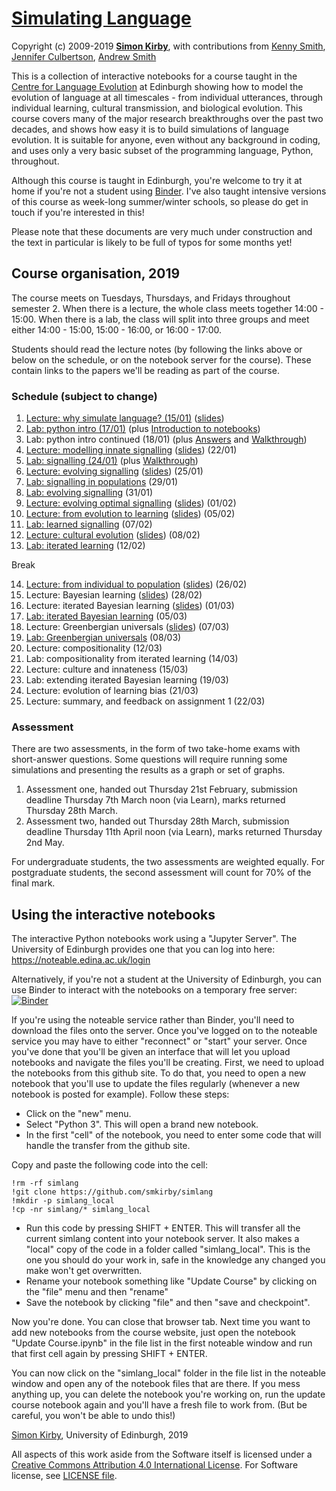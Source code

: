 # [Simulating Language](https://github.com/smkirby/simlang)

Copyright (c) 2009-2019 [**Simon Kirby**](http://www.lel.ed.ac.uk/~simon), with contributions from [Kenny Smith](http://www.lel.ed.ac.uk/~kenny/), [Jennifer Culbertson](https://jennifer-culbertson.github.io), [Andrew Smith](https://www.stir.ac.uk/people/256435)

This is a collection of interactive notebooks for a course taught in the [Centre for Language Evolution](http://lel.ed.ac.uk/cle) at Edinburgh showing how to model the evolution of language at all timescales - from individual utterances, through individual learning, cultural transmission, and biological evolution. This course covers many of the major research breakthroughs over the past two decades, and shows how easy it is to build simulations of language evolution. It is suitable for anyone, even without any background in coding, and uses only a very basic subset of the programming language, Python, throughout.

Although this course is taught in Edinburgh, you're welcome to try it at home if you're not a student using [Binder](https://mybinder.org/v2/gh/smkirby/simlang/master). I've also taught intensive versions of this course as week-long summer/winter schools, so please do get in touch if you're interested in this!

Please note that these documents are very much under construction and the text in particular is likely to be full of typos for some months yet!

## Course organisation, 2019

The course meets on Tuesdays, Thursdays, and Fridays throughout semester 2. When there is a lecture, the whole class meets together 14:00 - 15:00. When there is a lab, the class will split into three groups and meet either 14:00 - 15:00, 15:00 - 16:00, or 16:00 - 17:00. 

Students should read the lecture notes (by following the links above or below on the schedule, or on the notebook server for the course). These contain links to the papers we'll be reading as part of the course.

### Schedule (subject to change)

1. [Lecture: why simulate language? (15/01)](simlang_1_lecture.ipynb) ([slides](simlang_1_slides.pdf))
2. [Lab: python intro (17/01)](simlang_2+3_lab.ipynb) (plus [Introduction to notebooks](simlang_2_notebook_intro.ipynb))
3. Lab: python intro continued (18/01) (plus [Answers](simlang_2+3_answered.ipynb) and [Walkthrough](simlang_2+3_walkthrough.ipynb))
4. [Lecture: modelling innate signalling](simlang_4_lecture.ipynb) ([slides](simlang_4_slides.pdf)) (22/01)
5. [Lab: signalling (24/01)](simlang_5_lab.ipynb) (plus [Walkthrough](simlang_5_walkthrough.ipynb))
6. [Lecture: evolving signalling](simlang_6_lecture.ipynb) ([slides](simlang_6_slides.pdf)) (25/01)
7. [Lab: signalling in populations](simlang_7_lab.ipynb) (29/01)
8. [Lab: evolving signalling](simlang_8_lab.ipynb) (31/01)
9. [Lecture: evolving optimal signalling](simlang_9_lecture.ipynb) ([slides](simlang_9_slides.pdf)) (01/02)
10. [Lecture: from evolution to learning](simlang_10_lecture.ipynb) ([slides](simlang_10_slides.pdf)) (05/02)
11. [Lab: learned signalling](simlang_11_lab.ipynb) (07/02)
12. [Lecture: cultural evolution](simlang_12_lecture.ipynb) ([slides](simlang_12_slides.pdf)) (08/02)
13. [Lab: iterated learning](simlang_13_lab.ipynb) (12/02)

Break

14. [Lecture: from individual to population](simlang_14_lecture.ipynb) ([slides](simlang_14_slides.pdf)) (26/02)
15. Lecture: Bayesian learning ([slides](simlang_15_slides.pdf)) (28/02)
16. Lecture: iterated Bayesian learning ([slides](simlang_16_slides.pdf)) (01/03)
17. [Lab: iterated Bayesian learning](simlang_17_lab.ipynb) (05/03)
18. Lecture: Greenbergian universals ([slides](simlang_18_slides.pdf)) (07/03)
19. [Lab: Greenbergian universals](simlang_19_lab.ipynb) (08/03)
20. Lecture: compositionality (12/03)
21. Lab: compositionality from iterated learning (14/03)
22. Lecture: culture and innateness (15/03)
23. Lab: extending iterated Bayesian learning (19/03)
24. Lecture: evolution of learning bias (21/03)
25. Lecture: summary, and feedback on assignment 1 (22/03)

### Assessment

There are two assessments, in the form of two take-home exams with short-answer questions. Some questions will require running some simulations and presenting the results as a graph or set of graphs.

1. Assessment one, handed out Thursday 21st February, submission deadline Thursday 7th March noon (via Learn), marks returned Thursday 28th March.
2. Assessment two, handed out Thursday 28th March, submission deadline Thursday 11th April noon (via Learn), marks returned Thursday 2nd May.

For undergraduate students, the two assessments are weighted equally. For postgraduate students, the second assessment will count for 70% of the final mark.

## Using the interactive notebooks

The interactive Python notebooks work using a "Jupyter Server". The University of Edinburgh provides one that you can log into here: https://noteable.edina.ac.uk/login

Alternatively, if you're not a student at the University of Edinburgh, you can use Binder to interact with the notebooks on a temporary free server: [![Binder](https://mybinder.org/badge_logo.svg)](https://mybinder.org/v2/gh/smkirby/simlang/master)

If you're using the noteable service rather than Binder, you'll need to download the files onto the server. Once you've logged on to the noteable service you may have to either "reconnect" or "start" your server. Once you've done that you'll be given an interface that will let you upload notebooks and navigate the files you'll be creating. First, we need to upload the notebooks from this github site. To do that, you need to open a new notebook that you'll use to update the files regularly (whenever a new notebook is posted for example). Follow these steps:

- Click on the "new" menu.
- Select "Python 3". This will open a brand new notebook.
- In the first "cell" of the notebook, you need to enter some code that will handle the transfer from the github site. 

Copy and paste the following code into the cell:

	!rm -rf simlang
	!git clone https://github.com/smkirby/simlang
	!mkdir -p simlang_local
	!cp -nr simlang/* simlang_local


- Run this code by pressing SHIFT + ENTER. This will transfer all the current simlang content into your notebook server. It also makes a "local" copy of the code in a folder called "simlang_local". This is the one you should do your work in, safe in the knowledge any changed you make won't get overwritten.
- Rename your notebook something like "Update Course" by clicking on the "file" menu and then "rename"
- Save the notebook by clicking "file" and then "save and checkpoint".

Now you're done. You can close that browser tab. Next time you want to add new notebooks from the course website, just open the notebook "Update Course.ipynb" in the file list in the first noteable window and run that first cell again by pressing SHIFT + ENTER.

You can now click on the "simlang_local" folder in the file list in the noteable window and open any of the notebook files that are there. If you mess anything up, you can delete the notebook you're working on, run the update course notebook again and you'll have a fresh file to work from. (But be careful, you won't be able to undo this!)

[Simon Kirby](http://lel.ed.ac.uk/~simon/), University of Edinburgh, 2019

All aspects of this work aside from the Software itself is licensed under a [Creative Commons Attribution 4.0 International License](http://creativecommons.org/licenses/by/4.0/). For Software license, see [LICENSE file](LICENSE).
